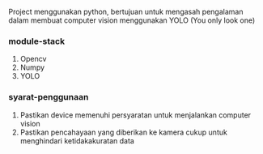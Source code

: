 Project menggunakan python, bertujuan untuk mengasah pengalaman dalam membuat computer vision menggunakan YOLO (You only look one)

### module-stack
1. Opencv
2. Numpy
3. YOLO 

### syarat-penggunaan
1. Pastikan device memenuhi persyaratan untuk menjalankan computer vision
2. Pastikan pencahayaan yang diberikan ke kamera cukup untuk menghindari ketidakakuratan data